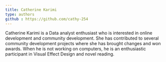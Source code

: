 ```yaml
---
title: Catherine Karimi
type: authors
github : https://github.com/cathy-254
---
```

Catherine Karimi is a Data analyst enthusiast who is interested in online development and community development. She has contributed to several community development projects where she has brought changes and won awards. When he is not working on computers, he is an enthusiastic participant in Visual Effect Design and novel reading.